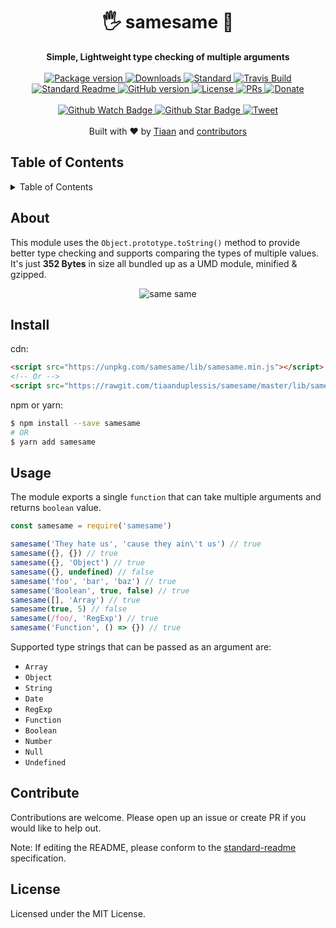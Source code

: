 <h1 align="center">🖐 samesame 👀</h1>
<div align="center">
  <strong>Simple, Lightweight type checking of multiple arguments</strong>
</div>
<br>
<div align="center">
  <a href="https://npmjs.org/package/samesame">
    <img src="https://img.shields.io/npm/v/samesame.svg?style=flat-square" alt="Package version" />
  </a>
  <a href="https://npmjs.org/package/samesame">
  <img src="https://img.shields.io/npm/dm/samesame.svg?style=flat-square" alt="Downloads" />
  </a>
  <a href="https://github.com/feross/standard">
    <img src="https://img.shields.io/badge/code%20style-standard-brightgreen.svg?style=flat-square" alt="Standard" />
  </a>
  <a href="https://travis-ci.org/tiaanduplessis/samesame">
    <img src="https://img.shields.io/travis/tiaanduplessis/samesame.svg?style=flat-square" alt="Travis Build" />
  </a>
  <a href="https://github.com/RichardLitt/standard-readme)">
    <img src="https://img.shields.io/badge/standard--readme-OK-green.svg?style=flat-square" alt="Standard Readme" />
  </a>
  <a href="https://badge.fury.io/gh/tiaanduplessis%2Fsamesame">
    <img src="https://badge.fury.io/gh/tiaanduplessis%2Fsamesame.svg?style=flat-square" alt="GitHub version" />
  </a>
  <a href="https://github.com/tiaanduplessis/samesame/blob/master/LICENSE">
    <img src="https://img.shields.io/npm/l/samesame.svg?style=flat-square" alt="License" />
  </a>
  <a href="http://makeapullrequest.com">
    <img src="https://img.shields.io/badge/PRs-welcome-brightgreen.svg?style=flat-square" alt="PRs" />
  </a>
  <a href="https://www.paypal.me/tiaanduplessis/1">
    <img src="https://img.shields.io/badge/$-support-green.svg?style=flat-square" alt="Donate" />
  </a>
</div>
<br>
<div align="center">
  <a href="https://github.com/tiaanduplessis/samesame/watchers">
    <img src="https://img.shields.io/github/watchers/tiaanduplessis/samesame.svg?style=social" alt="Github Watch Badge" />
  </a>
  <a href="https://github.com/tiaanduplessis/samesame/stargazers">
    <img src="https://img.shields.io/github/stars/tiaanduplessis/samesame.svg?style=social" alt="Github Star Badge" />
  </a>
  <a href="https://twitter.com/intent/tweet?text=Check%20out%20samesame!%20https://github.com/tiaanduplessis/samesame%20%F0%9F%91%8D">
    <img src="https://img.shields.io/twitter/url/https/github.com/tiaanduplessis/samesame.svg?style=social" alt="Tweet" />
  </a>
</div>
<br>
<div align="center">
  Built with ❤︎ by <a href="tiaan.beer">Tiaan</a> and <a href="https://github.com/tiaanduplessis/samesame/graphs/contributors">contributors</a>
</div>


<h2>Table of Contents</h2>
<details>
  <summary>Table of Contents</summary>
	<li><a href="#about">About</a></li>
  <li><a href="#install">Install</a></li>
  <li><a href="#usage">Usage</a></li>
  <li><a href="#api">API</a></li>
  <li><a href="#contribute">Contribute</a></li>
  <li><a href="#license">License</a></li>
</details>


## About

This module uses the `Object.prototype.toString()` method to provide better type checking and supports comparing the types of multiple values. It's just **352 Bytes** in size all bundled up as a UMD module, minified & gzipped.

<div align="center">
	<image src="https://media.giphy.com/media/C6JQPEUsZUyVq/giphy.gif" alt="same same"/>
</div>


## Install

cdn:

```html
<script src="https://unpkg.com/samesame/lib/samesame.min.js"></script>
<!-- Or -->
<script src="https://rawgit.com/tiaanduplessis/samesame/master/lib/samesame.min.js"></script>
```

npm or yarn:

```sh
$ npm install --save samesame
# OR
$ yarn add samesame
```

## Usage

The module exports a single `function` that can take multiple arguments and returns `boolean` value.

```js
const samesame = require('samesame')

samesame('They hate us', 'cause they ain\'t us') // true
samesame({}, {}) // true
samesame({}, 'Object') // true
samesame({}, undefined) // false
samesame('foo', 'bar', 'baz') // true
samesame('Boolean', true, false) // true
samesame([], 'Array') // true
samesame(true, 5) // false
samesame(/foo/, 'RegExp') // true
samesame('Function', () => {}) // true

```

Supported type strings that can be passed as an argument are:

- `Array`
- `Object`
- `String`
- `Date`
- `RegExp`
- `Function`
- `Boolean`
- `Number`
- `Null`
- `Undefined`

## Contribute

Contributions are welcome. Please open up an issue or create PR if you would like to help out.

Note: If editing the README, please conform to the [standard-readme](https://github.com/RichardLitt/standard-readme) specification.

## License

Licensed under the MIT License.
